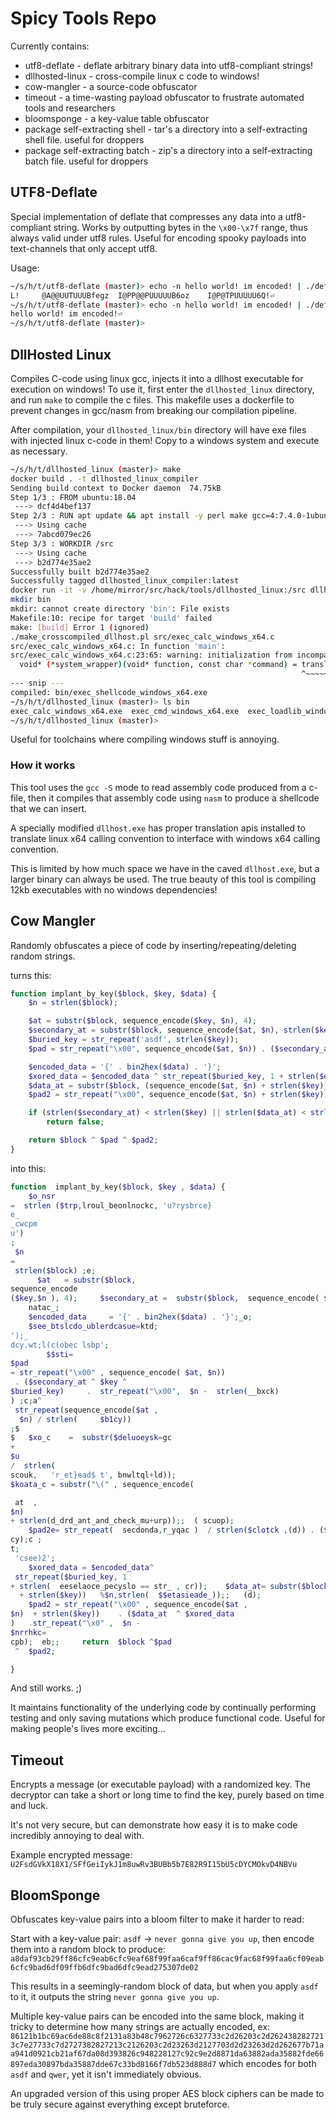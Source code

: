# Spicy Tools Repo
Currently contains:
- utf8-deflate - deflate arbitrary binary data into utf8-compliant strings!
- dllhosted-linux - cross-compile linux c code to windows!
- cow-mangler - a source-code obfuscator
- timeout - a time-wasting payload obfuscator to frustrate automated tools and researchers
- bloomsponge - a key-value table obfuscator
- package self-extracting shell - tar's a directory into a self-extracting shell file. useful for droppers
- package self-extracting batch - zip's a directory into a self-extracting batch file. useful for droppers

## UTF8-Deflate
Special implementation of deflate that compresses any data into a utf8-compliant string.
Works by outputting bytes in the `\x00-\x7f` range, thus always valid under utf8 rules.
Useful for encoding spooky payloads into text-channels that only accept utf8.

Usage:
```sh
~/s/h/t/utf8-deflate (master)> echo -n hello world! im encoded! | ./deflate.py
L!     @A@@UUTUUUBfegz	I@PP@@PUUUUUB6oz	I@P@TPUUUUU6Q!⏎
~/s/h/t/utf8-deflate (master)> echo -n hello world! im encoded! | ./deflate.py | ./test_decompress.py
hello world! im encoded!⏎
~/s/h/t/utf8-deflate (master)>
```

## DllHosted Linux
Compiles C-code using linux gcc, injects it into a dllhost executable for execution on windows!
To use it, first enter the `dllhosted_linux` directory, and run `make` to compile the c files.
This makefile uses a dockerfile to prevent changes in gcc/nasm from breaking our compilation pipeline.

After compilation, your `dllhosted_linux/bin` directory will have exe files with injected linux c-code in them!
Copy to a windows system and execute as necessary.

```sh
~/s/h/t/dllhosted_linux (master)> make
docker build . -t dllhosted_linux_compiler
Sending build context to Docker daemon  74.75kB
Step 1/3 : FROM ubuntu:18.04
 ---> dcf4d4bef137
Step 2/3 : RUN apt update && apt install -y perl make gcc=4:7.4.0-1ubuntu2.3 nasm=2.13.02-0.1
 ---> Using cache
 ---> 7abcd079ec26
Step 3/3 : WORKDIR /src
 ---> Using cache
 ---> b2d774e35ae2
Successfully built b2d774e35ae2
Successfully tagged dllhosted_linux_compiler:latest
docker run -it -v /home/mirror/src/hack/tools/dllhosted_linux:/src dllhosted_linux_compiler make build
mkdir bin
mkdir: cannot create directory 'bin': File exists
Makefile:10: recipe for target 'build' failed
make: [build] Error 1 (ignored)
./make_crosscompiled_dllhost.pl src/exec_calc_windows_x64.c
src/exec_calc_windows_x64.c: In function 'main':
src/exec_calc_windows_x64.c:23:65: warning: initialization from incompatible pointer type [-Wincompatible-pointer-types]
  void* (*system_wrapper)(void* function, const char *command) = translator_wrapper_api;
                                                                 ^~~~~~~~~~~~~~~~~~~~~~
--- snip ---
compiled: bin/exec_shellcode_windows_x64.exe
~/s/h/t/dllhosted_linux (master)> ls bin
exec_calc_windows_x64.exe  exec_cmd_windows_x64.exe  exec_loadlib_windows_x64.exe  exec_shellcode_windows_x64.exe
~/s/h/t/dllhosted_linux (master)>
```


Useful for toolchains where compiling windows stuff is annoying.

### How it works
This tool uses the `gcc -S` mode to read assembly code produced from a c-file,
then it compiles that assembly code using `nasm` to produce a shellcode that we can insert.

A specially modified `dllhost.exe` has proper translation apis installed to translate linux x64 calling convention to interface with windows x64 calling convention.

This is limited by how much space we have in the caved `dllhost.exe`, but a larger binary can always be used.
The true beauty of this tool is compiling 12kb executables with no windows dependencies!

## Cow Mangler
Randomly obfuscates a piece of code by inserting/repeating/deleting random strings.

turns this:
```php
function implant_by_key($block, $key, $data) {
	$n = strlen($block);

	$at = substr($block, sequence_encode($key, $n), 4);
	$secondary_at = substr($block, sequence_encode($at, $n), strlen($key));
	$buried_key = str_repeat('asdf', strlen($key));
	$pad = str_repeat("\x00", sequence_encode($at, $n)) . ($secondary_at ^ $key ^ $buried_key) . str_repeat("\x00", $n - strlen($secondary_at) - sequence_encode($at, $n));

	$encoded_data = '{' . bin2hex($data) . '}';
	$xored_data = $encoded_data ^ str_repeat($buried_key, 1 + strlen($encoded_data) / strlen($buried_key));
	$data_at = substr($block, (sequence_encode($at, $n) + strlen($key)) % $n, strlen($xored_data));
	$pad2 = str_repeat("\x00", sequence_encode($at, $n) + strlen($key)) . ($data_at ^ $xored_data) . str_repeat("\x00", $n - strlen($data_at) - sequence_encode($at, $n) - strlen($key));

	if (strlen($secondary_at) < strlen($key) || strlen($data_at) < strlen($xored_data))
		return false;

	return $block ^ $pad ^ $pad2;
}
```


into this:
```php
function  implant_by_key($block, $key , $data) {
	$o_nsr 
=  strlen ($trp,lroul_beonlnockc, 'u?rysbrce}
e_
_cwcpm
u')
; 
 $n 
= 
 strlen($block) ;e;
 	  $at 	= substr($block,
sequence_encode
($key,$n ), 4);   	$secondary_at =  substr($block,  sequence_encode( $at, $n,), strlen  ( ehtcstaunncbaca));; 	 $buried_key  = str_repeat('asdf', $n -  strlen(sck,   cr));
 	natac_; 
	$encoded_data	  = '{' . bin2hex($data) . '}';_o;
	$see_btslcdo_ublerdcasue=ktd;
');_
dcy.wt;l(c(obec lsbp';
		$$sti=
$pad
= str_repeat("\x00" , sequence_encode( $at, $n))
 . ($secondary_at ^ $key ^
$buried_key)	 .  str_repeat("\x00",  $n -  strlen(__bxck)
) ;c;a^
 str_repeat(sequence_encode($at ,
  $n) / strlen( 	$b1cy)) 
;$
$	$xo_c	 =  substr($deluoeysk=gc 
+ 
$u
/  strlen(
scouk,   'r_et}ead$	t', bnwltql+ld));  
$koata_c = substr("\(" , sequence_encode(

 at  , 
$n)   
+ strlen(d_drd_ant_and_check_mu+urp));;  ( scuop);
 	$pad2e= str_repeat(	 secdonda,r_yqac )	/ strlen($clotck ,(d)) . ($xorck_cod_ad_aretn_d_tda) 	.str_repeat (
cy);c ;
t; 
 'csee)2';
  	$xored_data = $encoded_data^
 str_repeat($buried_key, 1
+ strlen(  eeselaoce_pecyslo == str_ , cr)); 	$data_at= substr($block,(sequence_encode (	$at,$n)
  + strlen($key))   %$n,strlen(  $$etasieade_));;   (d);
 	$pad2 = str_repeat("\x00" , sequence_encode($at , 
$n)  + strlen($key))	. ($data_at  ^ $xored_data
) 	.str_repeat("\x0" ,  $n -  
$nrrhkc=
cpb);  eb;; 	return  $block ^$pad
 ^	$pad2;

}
```
And still works. ;)

It maintains functionality of the underlying code by continually performing testing and only saving mutations which produce functional code.
Useful for making people's lives more exciting...



## Timeout
Encrypts a message (or executable payload) with a randomized key.
The decryptor can take a short or long time to find the key, purely based on time and luck.

It's not very secure, but can demonstrate how easy it is to make code incredibly annoying to deal with.

Example encrypted message: `U2FsdGVkX18X1/SFfGeiIykJ1m8uwRv3BUBb5b7E82R9I15bU5cDYCMOkvD4NBVu`



## BloomSponge
Obfuscates key-value pairs into a bloom filter to make it harder to read:

Start with a key-value pair: `asdf` -> `never gonna give you up`, then encode them into a random block to produce:
`a8daf93cb29ff86cfc9eab6cfc9eaf68f99faa6caf9ff86cac9fac68f99faa6cf09eab6cfc9bad6df09ffb6dfc9bad6dfc9ead275307de02`

This results in a seemingly-random block of data, but when you apply `asdf` to it, it outputs the string `never gonna give you up`.

Multiple key-value pairs can be encoded into the same block, making it tricky to determine how many strings are actually encoded, ex: `86121b1bc69ac6de88c8f2131a83b48c7962726c6327733c2d26203c2d2624382827213c7e27733c7d2727382827213c2126203c2d23263d2127703d2d23263d2d262677b71aa941d0921cb21af67da08d393826c948228127c92c9e2d8871da63882ada35882fde66897eda30897bda35887dde67c33bd8166f7db523d888d7` which encodes for both `asdf` and `qwer`, yet it isn't immediately obvious.

An upgraded version of this using proper AES block ciphers can be made to be truly secure against everything except bruteforce.



